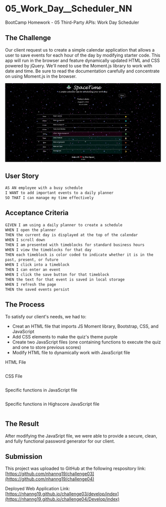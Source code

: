 # 05_Work_Day__Scheduler_NN
BootCamp Homework - 05 Third-Party APIs: Work Day Scheduler
## The Challenge
Our client request us to create a simple calendar application that allows a user to save events for each hour of the day by modifying starter code. This app will run in the browser and feature dynamically updated HTML and CSS powered by jQuery. We'll need to use the Moment.js library to work with date and time. Be sure to read the documentation carefully and concentrate on using Moment.js in the browser.

![](./assets/img/front.gif)


## User Story

```
AS AN employee with a busy schedule
I WANT to add important events to a daily planner
SO THAT I can manage my time effectively
```

## Acceptance Criteria

```
GIVEN I am using a daily planner to create a schedule
WHEN I open the planner
THEN the current day is displayed at the top of the calendar
WHEN I scroll down
THEN I am presented with timeblocks for standard business hours
WHEN I view the timeblocks for that day
THEN each timeblock is color coded to indicate whether it is in the past, present, or future
WHEN I click into a timeblock
THEN I can enter an event
WHEN I click the save button for that timeblock
THEN the text for that event is saved in local storage
WHEN I refresh the page
THEN the saved events persist
``` 

## The Process
To satisfy our client's needs, we had to:
- Creat an HTML file that imports JS Moment library, Bootstrap, CSS, and JavaScript
- Add CSS elements to make the quiz's theme purple
- Create two JavaScript files (one containing functions to execute the quiz and one to store previous scores)
- Modify HTML file to dynamically work with JavaScript file

HTML File

```

```

CSS File

```

```
Specific functions in JavaScript file

```

```

Specific functions in Highscore JavaScript file

```

```
## The Result
After modifying the JavaSript file, we were able to provide a secure, clean, and fully functional password generator for our client. 

## Submission
This project was uploaded to GitHub at the following respository link:
[https://github.com/nhanng19/challenge03](https://github.com/nhanng19/challenge04)

Deployed Web Application Link:
[https://nhanng19.github.io/challenge03/develop/index](https://nhanng19.github.io/challenge04/Develop/index)
